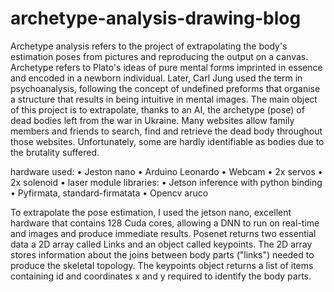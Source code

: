 # archetype-analysis-drawing-blog

Archetype analysis refers to the project of extrapolating the body's estimation poses from pictures and reproducing the output on a canvas. 
Archetype refers to Plato's ideas of pure mental forms imprinted in essence and encoded in a newborn individual. Later, Carl Jung used the term in psychoanalysis, following the concept of undefined preforms that organise a structure that results in being intuitive in mental images. 
The main object of this project is to extrapolate, thanks to an AI, the archetype (pose) of dead bodies left from the war in Ukraine. Many websites allow family members and friends to search, find and retrieve the dead body throughout those websites. Unfortunately, some are hardly identifiable as bodies due to the brutality suffered. 

hardware used:
    • Jeston nano
    • Arduino Leonardo
    • Webcam
    • 2x servos 
    • 2x solenoid
    • laser module
libraries:
    • Jetson inference with python binding  
    • Pyfirmata, standard-firmatata 
    • Opencv aruco

To extrapolate the pose estimation, I used the jetson nano, excellent hardware that contains 128 Cuda cores, allowing a DNN to run on real-time and images and produce immediate results. 
Posenet returns two essential data a 2D array called Links and an object called keypoints. The 2D array stores information about the joins between body parts ("links") needed to produce the skeletal topology. The keypoints object returns a list of items containing id and coordinates x and y required to identify the body parts.


